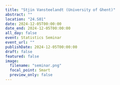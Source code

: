 ```yaml
---
title: "Stjin Vansteelandt (University of Ghent)"
abstract: ""
location: "24.S01"
date: 2024-12-05T00:00:00
date_end: 2024-12-05T00:00:00
all_day: false
event: Statistics Seminar
event_url: ""
publishDate: 2024-12-05T00:00:00
draft: false
featured: false
image:
  filename: "seminar.png"
  focal_point: Smart
  preview_only: false
---
```

